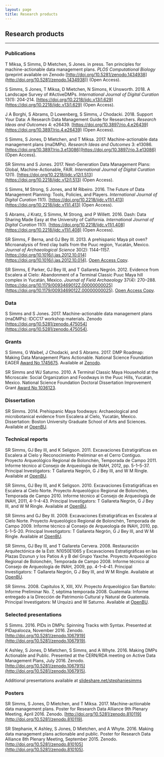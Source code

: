 ```yaml
---
layout: page
title: Research products
---
```


## Research products
---
### Publications
T Miksa, S Simms, D Mietchen, S Jones. in press. Ten principles for machine-actionable data management plans. *PLOS Computational Biology* (preprint available on Zenodo [http://doi.org/10.5281/zenodo.1434938](http://doi.org/10.5281/zenodo.1434938)) (Open Access).

S Simms, S Jones, T Miksa, D Mietchen, N Simons, K Unsworth. 2018. A Landscape Survey of #ActiveDMPs. *International Journal of Digital Curation* 13(1): 204-214. [https://doi.org/10.2218/ijdc.v13i1.629](https://doi.org/10.2218/ijdc.v13i1.629) (Open Access).

J A Borghi, S Abrams, D Lowenberg, S Simms, J Chodacki. 2018. Support Your Data: A Research Data Management Guide for Researchers. *Research Ideas and Outcomes* 4: e26439. [https://doi.org/10.3897/rio.4.e26439](https://doi.org/10.3897/rio.4.e26439) (Open Access).

S Simms, S Jones, D Mietchen, and T Miksa. 2017. Machine-actionable data management plans (maDMPs). *Research Ideas and Outcomes* 3: e13086. [https://doi.org/10.3897/rio.3.e13086](https://doi.org/10.3897/rio.3.e13086) (Open Access).

SR Simms and S Jones. 2017. Next-Generation Data Management Plans: Global, Machine-Actionable, FAIR. *International Journal of Digital Curation* 12(1). [https://doi.org/10.2218/ijdc.v12i1.513](https://doi.org/10.2218/ijdc.v12i1.513) (Open Access).

S Simms, M Strong, S Jones, and M Ribeiro. 2016. The Future of Data Management Planning: Tools, Policies, and Players. *International Journal of Digital Curation* 11(1). [https://doi.org/10.2218/ijdc.v11i1.413](https://doi.org/10.2218/ijdc.v11i1.413) (Open Access).

S Abrams, J Kratz, S Simms, M Strong, and P Willett. 2016. Dash: Data Sharing Made Easy at the University of California. *International Journal of Digital Curation* 11(1). [https://doi.org/10.2218/ijdc.v11i1.408](https://doi.org/10.2218/ijdc.v11i1.408) (Open Access).

SR Simms, F Berna, and GJ Bey III. 2013. A prehispanic Maya pit oven? Microanalysis of fired clay balls from the Puuc region, Yucatán, Mexico. *Journal of Archaeological Science* 30(2): 1144–1157. [https://doi.org/10.1016/j.jas.2012.10.014](https://doi.org/10.1016/j.jas.2012.10.014). [Open Access Copy](https://hdl.handle.net/2144/7339).

SR Simms, E Parker, GJ Bey III, and T Gallareta Negrón. 2012. Evidence from Escalera al Cielo: Abandonment of a Terminal Classic Puuc Maya hill complex in Yucatán, Mexico. *Journal of Field Archaeology* 37(4): 270–288. [https://doi.org/10.1179/0093469012Z.00000000025](https://doi.org/10.1179/0093469012Z.00000000025). [Open Access Copy](https://hdl.handle.net/2144/7338).

### Data
S Simms and S Jones. 2017. Machine-actionable data management plans (maDMPs): IDCC17 workshop materials. Zenodo [https://doi.org/10.5281/zenodo.475054](https://doi.org/10.5281/zenodo.475054).

### Grants
S Simms, G Waibel, J Chodacki, and S Abrams. 2017. DMP Roadmap: Making Data Management Plans Actionable. National Science Foundation EAGER [Award No 1745675](https://www.nsf.gov/awardsearch/showAward?AWD_ID=1745675&HistoricalAwards=false). Available at [Zenodo](http://doi.org/10.5281/zenodo.887371).

SR Simms and WJ Saturno. 2010. A Terminal Classic Maya Household at the Microscale: Social Organization and Foodways in the Puuc Hills, Yucatán, Mexico. National Science Foundation Doctoral Dissertation Improvement Grant [Award No 1036123](https://www.nsf.gov/awardsearch/showAward?AWD_ID=1036123&HistoricalAwards=false).

### Dissertation
SR Simms. 2014. Prehispanic Maya foodways: Archaeological and microbotanical evidence from Escalera al Cielo, Yucatán, Mexico. Dissertation: Boston University Graduate School of Arts and Sciences. Available at [OpenBU](https://hdl.handle.net/2144/14269).

### Technical reports
SR Simms, GJ Bey III, and K Seligson. 2011. Excavaciones Estratigráficas en Escalera al Cielo y Reconocimiento Preliminar en el Cerro Contiguo. Proyecto Arqueológico Regional de Bolonchén, Temporada de Campo 2011. Informe técnico al Consejo de Arqueología de INAH, 2012, pp. 5-1–5-37. Principal Investigators: T Gallareta Negrón, G J Bey III, and W M Ringle. Available at [OpenBU](https://hdl.handle.net/2144/10689).

SR Simms, GJ Bey III, and K Seligson. 2010. Excavaciones Estratigráficas en Escalera al Cielo Norte. Proyecto Arqueológico Regional de Bolonchén, Temporada de Campo 2010. Informe técnico al Consejo de Arqueología de INAH, 2011, 4-1–4-43. Principal Investigators: T Gallareta Negrón, G J Bey III, and W M Ringle. Available at [OpenBU](https://hdl.handle.net/2144/10691).

SR Simms and GJ Bey III. 2009. Excavaciones Estratigráficas en Escalera al Cielo Norte. Proyecto Arqueológico Regional de Bolonchén, Temporada de Campo 2009. Informe técnico al Consejo de Arqueología de INAH, 2010, pp. 5-1–5-20. Principal Investigators: T Gallareta Negrón, G J Bey III, and W M Ringle. Available at [OpenBU](https://hdl.handle.net/2144/10690).

SR Simms, GJ Bey III, and T Gallareta Cervera. 2008. Restauración Arquitectónica de la Estr. N1050E1065 y Excavaciones Estratigráficas en las Plazas Dzunun y los Patios A y B del Grupo Yaxche. Proyecto Arqueológico Regional de Bolonchén, Temporada de Campo 2008. Informe técnico al Consejo de Arqueología de INAH, 2009, pp. 4-1–4-41. Principal Investigators: T Gallareta Negrón, G J Bey III, and W M Ringle. Available at [OpenBU](https://hdl.handle.net/2144/10692).

SR Simms. 2008. Capitulos X, XIII, XIV. Proyecto Arqueológico San Bartolo: Informe Preliminar No. 7, séptima temporada 2008. Guatemala: Informe entregado a la Dirección de Patrimonio Cultural y Natural de Guatemala. Principal Investigators: M Urquizú and W Saturno. Available at [OpenBU](https://hdl.handle.net/2144/10696).

### Selected presentations
S Simms. 2016. PIDs in DMPs: Spinning Tracks with Syntax. Presented at PIDapalooza, November 2016. Zenodo. [http://doi.org/10.5281/zenodo.1067919](http://doi.org/10.5281/zenodo.1067919).

K Ashley, S Jones, D Mietchen, S Simms, and A Whyte. 2016. Making DMPs Actionable and Public. Presented at the CERN/RDA meeting on Active Data Management Plans, July 2016. Zenodo. [http://doi.org/10.5281/zenodo.1067915](http://doi.org/10.5281/zenodo.1067915).

Additional presentations available at [slideshare.net/stephaniesimms](https://www.slideshare.net/stephaniesimms)

### Posters
SR Simms, S Jones, D Mietchen, and T Miksa. 2017. Machine-actionable data management plans. Poster for Research Data Alliance 9th Plenary Meeting, April 2016. Zenodo. [http://doi.org/10.5281/zenodo.810119](http://doi.org/10.5281/zenodo.810119).

SR Stephanie, K Ashley, S Jones, D Mietchen, and A Whyte. 2016. Making data management plans actionable and public. Poster for Research Data Alliance 8th Plenary Meeting, September 2015. Zenodo. [http://doi.org/10.5281/zenodo.810105](http://doi.org/10.5281/zenodo.810105).
